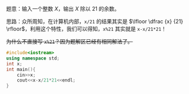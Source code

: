 题意：输入一个整数 $X$，输出 $X$ 除以 $21$ 的余数。

思路：众所周知，在计算机内部，`x/21` 的结果其实是 $\lfloor \dfrac {x} {21} \rfloor$，利用这个特性，我们可以得知，`x%21` 其实就是 `x-x/21*21`！

~~为什么不直接写 `x%21`？因为题解区已经有相同解法了。~~

```cpp
#include<iostream>
using namespace std;
int x;
int main(){
	cin>>x;
	cout<<x-x/21*21<<endl;
}
```
